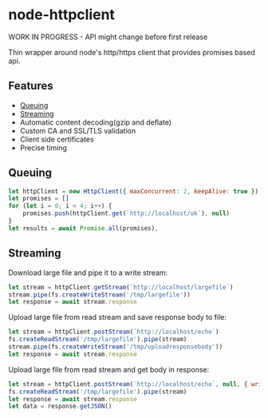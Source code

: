 # node-httpclient

WORK IN PROGRESS - API might change before first release

Thin wrapper around node's http/https client that provides promises based api.

## Features

* [Queuing](#Queuing)
* [Streaming](#smart-queuing)
* Automatic content decoding(gzip and deflate)
* Custom CA and SSL/TLS validation
* Client side certificates
* Precise timing

## Queuing

``` javascript
let httpClient = new HttpClient({ maxConcurrent: 2, keepAlive: true })
let promises = []
for (let i = 0; i < 4; i++) {
    promises.push(httpClient.get(`http://localhost/ok`), null)
}
let results = await Promise.all(promises),
```

## Streaming

Download large file and pipe it to a write stream:

``` javascript
let stream = httpClient.getStream(`http://localhost/largefile`)
stream.pipe(fs.createWriteStream('/tmp/largefile'))
let response = await stream.response
```

Upload large file from read stream and save response body to file:

``` javascript
let stream = httpClient.postStream(`http://localhost/echo`)
fs.createReadStream('/tmp/largefile').pipe(stream)
stream.pipe(fs.createWriteStream('/tmp/uploadresponsebody'))
let response = await stream.response
```

Upload large file from read stream and get body in response:

``` javascript
let stream = httpClient.postStream(`http://localhost/echo`, null, { writeStream: true })
fs.createReadStream('/tmp/largefile').pipe(stream)
let response = await stream.response
let data = response.getJSON()
```

